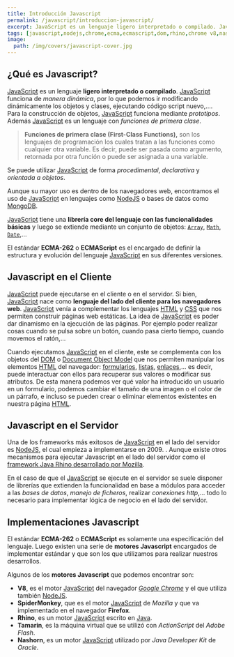 ```yaml
---
title: Introducción Javascript
permalink: /javascript/introduccion-javascript/
excerpt: JavaScript es un lenguaje ligero interpretado o compilado. JavaScript funciona de 
tags: [javascript,nodejs,chrome,ecma,ecmascript,dom,rhino,chrome v8,nashorn]
image:
  path: /img/covers/javascript-cover.jpg
---
```


## ¿Qué es Javascript?


[JavaScript](https://www.manualweb.net/javascript/) es un lenguaje **ligero interpretado o compilado**. [JavaScript](https://www.manualweb.net/javascript/) funciona de _manera dinámica_, por lo que podemos ir modificando dinámicamente los objetos y clases, ejecutando código script nuevo,…. Para la construcción de objetos, [JavaScript](https://www.manualweb.net/javascript/) funciona mediante _prototipos_. Además [JavaScript](https://www.manualweb.net/javascript/) es un lenguaje con _funciones de primera clase_.


> **Funciones de primera clase (First-Class Functions),** son los lenguajes de programación los cuales tratan a las funciones como cualquier otra variable. Es decir, puede ser pasada como argumento, retornada por otra función o puede ser asignada a una variable.


Se puede utilizar [JavaScript](https://www.manualweb.net/javascript/) de forma _procedimental_, _declarativa_ y _orientada a objetos_.


Aunque su mayor uso es dentro de los navegadores web, encontramos el uso de [JavaScript](https://www.manualweb.net/javascript/) en lenguajes como [NodeJS](https://lineadecodigo.com/categoria/nodejs/) o bases de datos como [MongoDB](https://www.manualweb.net/mongodb/).


[JavaScript](https://www.manualweb.net/javascript/) tiene una **librería core del lenguaje con las funcionalidades básicas** y luego se extiende mediante un conjunto de objetos: [`Array`](https://w3api.com/Javascript/Array/), [`Math`](https://w3api.com/Javascript/Math/), [`Date`](https://w3api.com/Javascript/Date/),…


El estándar **ECMA-262** o **ECMAScript** es el encargado de definir la estructura y evolución del lenguaje [JavaScript](https://www.manualweb.net/javascript/) en sus diferentes versiones.


## Javascript en el Cliente


[JavaScript](https://www.manualweb.net/javascript/) puede ejecutarse en el cliente o en el servidor. Si bien, [JavaScript](https://www.manualweb.net/javascript/) nace como **lenguaje del lado del cliente para los navegadores web**. [JavaScript](https://www.manualweb.net/javascript/) venía a complementar los lenguajes [HTML](https://www.manualweb.net/html/) y [CSS](https://www.manualweb.net/css/) que nos permiten construir páginas web estáticas. La idea de [JavaScript](https://www.manualweb.net/javascript/) es poder dar dinamismo en la ejecución de las páginas. Por ejemplo poder realizar cosas cuando se pulsa sobre un botón, cuando pasa cierto tiempo, cuando movemos el ratón,…


Cuando ejecutamos [JavaScript](https://www.manualweb.net/javascript/)  en el cliente, este se complementa con los objetos del [DOM](https://www.manualweb.net/dom/) o [Document Object Model](https://www.manualweb.net/dom/) que nos permiten manipular los elementos [HTML](https://www.manualweb.net/html/) del navegador: [formularios](https://www.manualweb.net/html/formularios-html/), [listas](https://www.manualweb.net/html/listas-html/), [enlaces](https://www.manualweb.net/html/enlaces-html/),… es decir, puede interactuar con ellos para recuperar sus valores o modificar sus atributos. De esta manera podemos ver qué valor ha introducido un usuario en un formulario, podemos cambiar el tamaño de una imagen o el color de un párrafo, e incluso se pueden crear o eliminar elementos existentes en nuestra página [HTML](https://www.manualweb.net/html/).


## Javascript en el Servidor


Una de los frameworks más exitosos de [JavaScript](https://www.manualweb.net/javascript/) en el lado del servidor es [NodeJS](https://lineadecodigo.com/categoria/nodejs/), el cual empieza a implementarse en 2009. . Aunque existe otros mecanismos para ejecutar Javascript en el lado del servidor como el [framework Java Rhino desarrollado por Mozilla](https://github.com/mozilla/rhino).


En el caso de que el [JavaScript](https://www.manualweb.net/javascript/) se ejecute en el servidor se suele disponer de librerías que extienden la funcionalidad en base a módulos para acceder a las _bases de datos_, _manejo de ficheros_, realizar _conexiones http_,… todo lo necesario para implementar lógica de negocio en el lado del servidor.


## Implementaciones Javascript


El estándar **ECMA-262** o **ECMAScript** es solamente una especificación del lenguaje. Luego existen una serie de **motores Javascript** encargados de implementar estándar y que son los que utilizamos para realizar nuestros desarrollos.


Algunos de los **motores Javascript** que podemos encontrar son:

- **V8**, es el motor [JavaScript](https://www.manualweb.net/javascript/) del navegador [_Google Chrome_](https://www.ayudaenlaweb.com/navegadores/que-es-google-chrome/) y el que utiliza también [NodeJS](https://lineadecodigo.com/categoria/nodejs/).
- **SpiderMonkey**, que es el motor [JavaScript](https://www.manualweb.net/javascript/) de _Mozilla_ y que va implementado en el navegador **Firefox**.
- **Rhino**, es un motor [JavaScript](https://www.manualweb.net/javascript/) escrito en [Java](https://www.manualweb.net/java/).
- **Tamarin**, es la máquina virtual que se utilizó con _ActionScript_ del _Adobe Flash_.
- **Nashorn**, es un motor [JavaScript](https://www.manualweb.net/javascript/) utilizado por _Java Developer Kit_ de _Oracle_.
